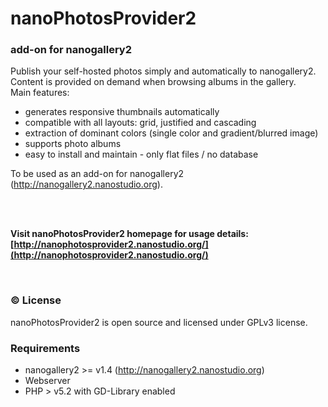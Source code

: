 # nanoPhotosProvider2
### add-on for nanogallery2
    
  
Publish your self-hosted photos simply and automatically to nanogallery2.  
Content is provided on demand when browsing albums in the gallery.  
Main features:
- generates responsive thumbnails automatically  
- compatible with all layouts: grid, justified and cascading
- extraction of dominant colors (single color and gradient/blurred image)  
- supports photo albums  
- easy to install and maintain - only flat files / no database

To be used as an add-on for nanogallery2 (http://nanogallery2.nanostudio.org).
  
<br>
<br>
  
**Visit nanoPhotosProvider2 homepage for usage details: [http://nanophotosprovider2.nanostudio.org/](http://nanophotosprovider2.nanostudio.org/)**
  
  
<br>
  
### :copyright: License
nanoPhotosProvider2 is open source and licensed under GPLv3 license.


### Requirements
* nanogallery2 >= v1.4 (http://nanogallery2.nanostudio.org)
* Webserver
* PHP > v5.2 with GD-Library enabled
